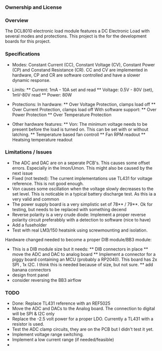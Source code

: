 <!--
SPDX-FileCopyrightText: 2023 Jan Nieuwstad <jan.sources@nieuwstad.net>

SPDX-License-Identifier: CC-BY-SA-4.0
-->

### Ownership and License


### Overview

The DCL8010 electronic load module features a DC Electronic Load with several modes and protections.
This project is the for the development boards for this project.

### Specifications

* Modes: Constant Current (CC), Constant Voltage (CV), Constant Power (CP) and Constand Resistance (CR). CC and CV are implemented in hardware, CP and CR are software controlled and have a slower dynamic response.
* Limits:
** Current: 1mA - 10A set and read
** Voltage: 0.5V - 80V (set), 1mV-80V read
** Power: 80W

* Protections:
In hardware:
** Over Voltage Protection, clamps load off 
** Over Current Protection, clamps load off
With software support:
** Over Power Protection
** Over Temperature Protection

* Other hardware features:
** Von: The minimum voltage needs to be present before the load is turned on. This can be set with or without latching.
** Temperature based fan controll
** Fan RPM readout
** Heatsing temperature readout

### Limitations / Issues

* The ADC and DAC are on a seperate PCB's. This causes some offset errors. Especially in the Imon/Umon. This might also be caused by the next issue
* Fixed (not tested): The current implementations use TL431 for voltage reference. This is not good enough. 
* Von causes some oscillation when the voltage slowly decreases to the set level. This is noticable in a typical battery discharge test. As this ia a very valid and common
* The power supply board is a very simplistic set of 78** / 79**. Ok for testing, but needs to be replaced with something decend
* Reverse polarity is a very crude diode: Implement a proper reverse polarity circuit preferabbly with a detection to software (nice to have)
* Add a fuseholder
* Test with real LM3/150 heatsink using screwmounting and isolation.


Hardware changed needed to become a proper DIB module/BB3 module:

* This is a DIB module size but it needs:
** DIB connectors in place
** move the ADC and DAC to analog board
** Implement a connector for a piggy board containing an MCU (probably a RP2040). This board has 2x SPI , 1x I2C. I think this is needed because of size, but not sure.
** add banana connectors 
* design front panel
* consider reversing the BB3 airflow 

### TODO

* Done: Replace TL431 reference with an REF5025
* Move the ADC and DACs to the Analog board. The connection to digital will be SPI & I2C only
* Replace the -2.5 volt power for a proper LDO. Currently a TL431 with a resistor is used.
* Test the ADC clamp circuits, they are on the PCB but I didn't test it yet.
* Implement voltage range switching. 
* Implement a low current range (if needed/feasible)
* 
